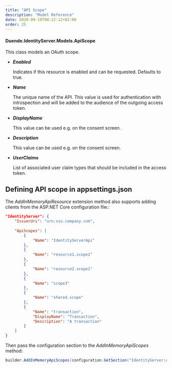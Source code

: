 ```yaml
---
title: "API Scope"
description: "Model Reference"
date: 2020-09-10T08:22:12+02:00
order: 25
---
```


#### Duende.IdentityServer.Models.ApiScope

This class models an OAuth scope.

* ***Enabled***
    
    Indicates if this resource is enabled and can be requested. Defaults to true.

* ***Name***
    
    The unique name of the API. This value is used for authentication with introspection and will be added to the audience of the outgoing access token.

* ***DisplayName***
    
    This value can be used e.g. on the consent screen.

* ***Description***
    
    This value can be used e.g. on the consent screen.

* ***UserClaims***
    
    List of associated user claim types that should be included in the access token.

## Defining API scope in appsettings.json
The *AddInMemoryApiResource* extension method also supports adding clients from the ASP.NET Core configuration file::

```json
"IdentityServer": {
    "IssuerUri": "urn:sso.company.com",
    
    "ApiScopes": [
        {
            "Name": "IdentityServerApi"
        },
        {
            "Name": "resource1.scope1"
        },
        {
            "Name": "resource2.scope1"
        },
        {
            "Name": "scope3"
        },
        {
            "Name": "shared.scope"
        },
        {
            "Name": "transaction",
            "DisplayName": "Transaction",
            "Description": "A transaction"
        }
    ]
}
```

Then pass the configuration section to the *AddInMemoryApiScopes* method:

```cs
builder.AddInMemoryApiScopes(configuration.GetSection("IdentityServer:ApiScopes"))
```